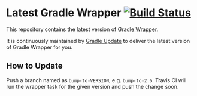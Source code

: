 # Latest Gradle Wrapper [![Build Status](https://travis-ci.org/int128/latest-gradle-wrapper.svg?branch=master)](https://travis-ci.org/int128/latest-gradle-wrapper)

This repository contains the latest version of [Gradle Wrapper](https://docs.gradle.org/current/userguide/gradle_wrapper.html).

It is continuously maintained by [Gradle Update](https://github.com/int128/gradleupdate) to deliver the latest version of Gradle Wrapper for you.


## How to Update

Push a branch named as `bump-to-VERSION`, e.g. `bump-to-2.6`. Travis CI will run the wrapper task for the given version and push the change soon.

